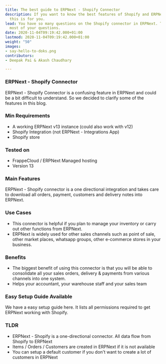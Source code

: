 ```yaml
---
title: The best guide to ERPNext - Shopify Connector
description: If you want to know the best features of Shopify and ERPNext connector
  this is for you.
lead: You have so many questions on the Shopify connector in ERPNext. This will clarify
  most of your questions.
date: 2020-11-04T09:19:42.000+01:00
lastmod: 2020-11-04T09:19:42.000+01:00
weight: "50"
images:
- say-hello-to-doks.png
contributors:
- Deepak Pai & Akash Chaudhary

---
```

### ERPNext - Shopify Connector

ERPNext - Shopify Connector is a confusing feature in ERPNext and could be a bit difficult to understand. So we decided to clarify some of the features in this blog.

### Min Requirements

* A working ERPNext v13 instance (could also work with v12)
* Shopify Integration (not ERPNext - Integrations App)
* Shopify store

### Tested on

* FrappeCloud / ERPNext Managed hosting
* Version 13

### Main Features

ERPNext - Shopify connector is a one directional integration and takes care to download all orders, payment, customers and delivery notes into ERPNext.

### Use Cases

* This connector is helpful if you plan to manage your inventory or carry out other functions from ERPNext.
* ERPNext is widely used for other sales channels such as point of sale, other market places, whatsapp groups, other e-commerce stores in your business.

### Benefits

* The biggest benefit of using this connector is that you will be able to consolidate all your sales orders, delivery & payments from various channels into one system.
* Helps your accountant, your warehouse staff and your sales team

### Easy Setup Guide Available

We have a easy setup guide here. It lists all permissions required to get ERPNext working with Shopify.

### TLDR

* ERPNext - Shopify is a one-directional connector. All data flow from Shopify to ERPNext
* Items / Orders / Customers are created in ERPNext if it is not available
* You can setup a default customer if you don't want to create a lot of customers in ERPNext